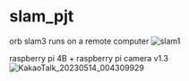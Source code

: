 # slam_pjt
orb slam3 runs on a remote computer
![slam1](https://github.com/kmg3821/slam_pjt/assets/52714442/11163599-bf98-4230-818c-cd516e0a470f)

raspberry pi 4B + raspberry pi camera v1.3
![KakaoTalk_20230514_004309929](https://github.com/kmg3821/slam_pjt/assets/52714442/ff91e83c-222a-475e-a674-f43593d0b6be)
